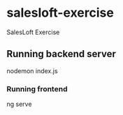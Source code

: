 # salesloft-exercise
SalesLoft Exercise

## Running backend server
nodemon index.js

### Running frontend
ng serve
